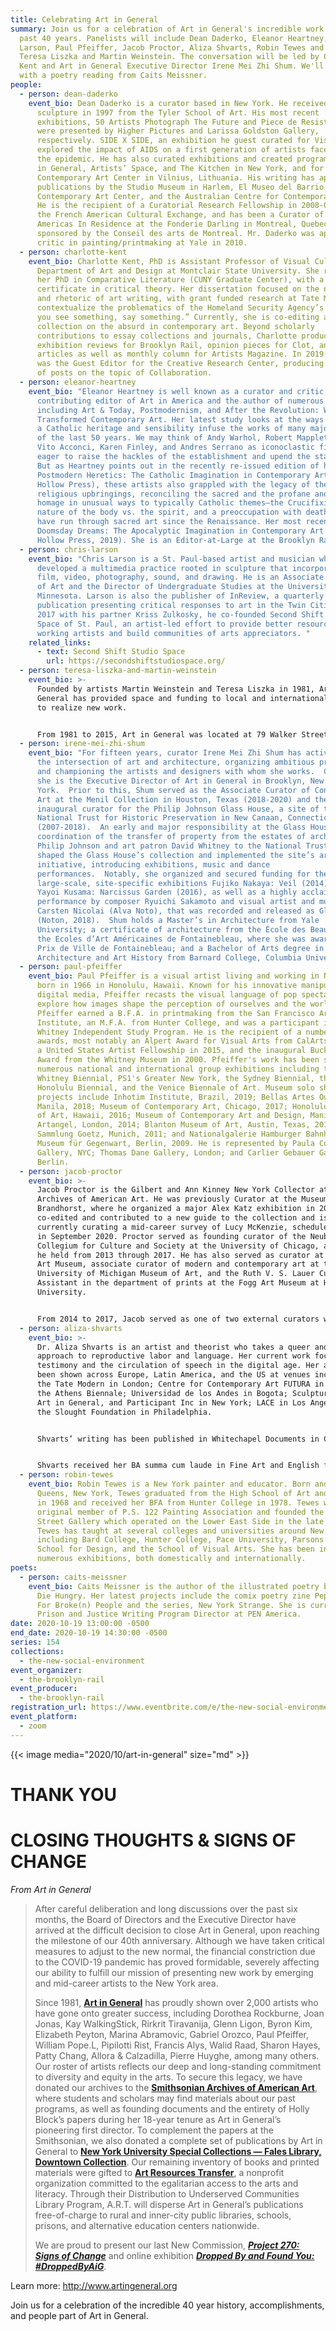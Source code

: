 ```yaml
---
title: Celebrating Art in General
summary: Join us for a celebration of Art in General's incredible work over the
  past 40 years. Panelists will include Dean Daderko, Eleanor Heartney, Chris
  Larson, Paul Pfeiffer, Jacob Proctor, Aliza Shvarts, Robin Tewes and founders
  Teresa Liszka and Martin Weinstein. The conversation will be led by Charlotte
  Kent and Art in General Executive Director Irene Mei Zhi Shum. We'll conclude
  with a poetry reading from Caits Meissner.
people:
  - person: dean-daderko
    event_bio: Dean Daderko is a curator based in New York. He received his BFA in
      sculpture in 1997 from the Tyler School of Art. His most recent
      exhibitions, 50 Artists Photograph The Future and Piece de Resistance,
      were presented by Higher Pictures and Larissa Goldston Gallery,
      respectively. SIDE X SIDE, an exhibition he guest curated for Visual AIDS,
      explored the impact of AIDS on a first generation of artists faced with
      the epidemic. He has also curated exhibitions and created programs for Art
      in General, Artists’ Space, and The Kitchen in New York, and for the
      Contemporary Art Center in Vilnius, Lithuania. His writing has appeared in
      publications by the Studio Museum in Harlem, El Museo del Barrio, P.S.1
      Contemporary Art Center, and the Australian Centre for Contemporary Arts.
      He is the recipient of a Curatorial Research Fellowship in 2008-09 from
      the French American Cultural Exchange, and has been a Curator of The
      Americas In Residence at the Fonderie Darling in Montreal, Quebec,
      sponsored by the Conseil des arts de Montreal. Mr. Daderko was appointed
      critic in painting/printmaking at Yale in 2010.
  - person: charlotte-kent
    event_bio: Charlotte Kent, PhD is Assistant Professor of Visual Culture in the
      Department of Art and Design at Montclair State University. She received
      her PhD in Comparative Literature (CUNY Graduate Center), with a
      certificate in critical theory. Her dissertation focused on the narratives
      and rhetoric of art writing, with grant funded research at Tate Modern, to
      contextualize the problematics of the Homeland Security Agency’s claim “if
      you see something, say something.” Currently, she is co-editing a
      collection on the absurd in contemporary art. Beyond scholarly
      contributions to essay collections and journals, Charlotte produces
      exhibition reviews for Brooklyn Rail, opinion pieces for Clot, and feature
      articles as well as monthly column for Artists Magazine. In 2019-2020, she
      was the Guest Editor for the Creative Research Center, producing a series
      of posts on the topic of Collaboration.
  - person: eleanor-heartney
    event_bio: "Eleanor Heartney is well known as a curator and critic, a long-time
      contributing editor of Art in America and the author of numerous books,
      including Art & Today, Postmodernism, and After the Revolution: Women Who
      Transformed Contemporary Art. Her latest study looks at the ways in which
      a Catholic heritage and sensibility infuse the works of many major artists
      of the last 50 years. We may think of Andy Warhol, Robert Mapplethorpe,
      Vito Acconci, Karen Finley, and Andres Serrano as iconoclastic figures,
      eager to raise the hackles of the establishment and upend the status quo.
      But as Heartney points out in the recently re-issued edition of her book
      Postmodern Heretics: The Catholic Imagination in Contemporary Art (Silver
      Hollow Press), these artists also grappled with the legacy of their
      religious upbringings, reconciling the sacred and the profane and paying
      homage in unusual ways to typically Catholic themes—the Crucifixion, the
      nature of the body vs. the spirit, and a preoccupation with death—that
      have run through sacred art since the Renaissance. Her most recent book is
      Doomsday Dreams: The Apocalyptic Imagination in Contemporary Art (Silver
      Hollow Press, 2019). She is an Editor-at-Large at the Brooklyn Rail. "
  - person: chris-larson
    event_bio: "Chris Larson is a St. Paul-based artist and musician who has
      developed a multimedia practice rooted in sculpture that incorporates
      film, video, photography, sound, and drawing. He is an Associate Professor
      of Art and the Director of Undergraduate Studies at the University of
      Minnesota. Larson is also the publisher of InReview, a quarterly print
      publication presenting critical responses to art in the Twin Cities. In
      2017 with his partner Kriss Zulkosky, he co-founded Second Shift Studio
      Space of St. Paul, an artist-led effort to provide better resources to
      working artists and build communities of arts appreciators. "
    related_links:
      - text: Second Shift Studio Space
        url: https://secondshiftstudiospace.org/
  - person: teresa-liszka-and-martin-weinstein
    event_bio: >-
      Founded by artists Martin Weinstein and Teresa Liszka in 1981, Art in
      General has provided space and funding to local and international artists
      to realize new work.


      From 1981 to 2015, Art in General was located at 79 Walker Street in Manhattan, in a six-floor building owned by General Hardware Manufacturing Inc. (formerly General Tools & Instruments LLC), hence the organization’s name. Located at the intersection of three neighborhoods in New York City (Tribeca, SoHo, and Chinatown), Art in General has since its founding been committed to presenting new work by artists of color, women, immigrants and visiting artists. In 2003, Gerry Weinstein, CEO of General Tools & Instruments LLC, donated the storefront to Art in General for use as a gallery. In 2006, the sixth-floor gallery underwent a major renovation by Steven Learner Studios and was re-opened in January 2007 with Le Musée Minuscule, created in honor of New Langton Arts’ former space of the same name. After the building was sold and changed ownership, Art in General temporarily moved to 20 Jay Street/145 Plymouth Street in DUMBO from 2016 to 2020.
  - person: irene-mei-zhi-shum
    event_bio: "For fifteen years, curator Irene Mei Zhi Shum has actively explored
      the intersection of art and architecture, organizing ambitious projects
      and championing the artists and designers with whom she works.  Currently,
      she is the Executive Director of Art in General in Brooklyn, New
      York.  Prior to this, Shum served as the Associate Curator of Contemporary
      Art at the Menil Collection in Houston, Texas (2018-2020) and the
      inaugural curator for the Philip Johnson Glass House, a site of the
      National Trust for Historic Preservation in New Canaan, Connecticut
      (2007-2018).  An early and major responsibility at the Glass House was the
      coordination of the transfer of property from the estates of architect
      Philip Johnson and art patron David Whitney to the National Trust.  Shum
      shaped the Glass House’s collection and implemented the site’s arts
      initiative, introducing exhibitions, music and dance
      performances.  Notably, she organized and secured funding for the
      large-scale, site-specific exhibitions Fujiko Nakaya: Veil (2014) and
      Yayoi Kusama: Narcissus Garden (2016), as well as a highly acclaimed sound
      performance by composer Ryuichi Sakamoto and visual artist and musician
      Carsten Nicolai (Alva Noto), that was recorded and released as Glass
      (Noton, 2018).  Shum holds a Master’s in Architecture from Yale
      University; a certificate of architecture from the École des Beaux-Arts of
      the Ecoles d’Art Américaines de Fontainebleau, where she was awarded the
      Prix de Ville de Fontainebleau; and a Bachelor of Arts degree in
      Architecture and Art History from Barnard College, Columbia University. "
  - person: paul-pfeiffer
    event_bio: Paul Pfeiffer is a visual artist living and working in NYC. He was
      born in 1966 in Honolulu, Hawaii. Known for his innovative manipulation of
      digital media, Pfeiffer recasts the visual language of pop spectacle to
      explore how images shape the perception of ourselves and the world.
      Pfeiffer earned a B.F.A. in printmaking from the San Francisco Art
      Institute, an M.F.A. from Hunter College, and was a participant in the
      Whitney Independent Study Program. He is the recipient of a number of
      awards, most notably an Alpert Award for Visual Arts from CalArts in 2009,
      a United States Artist Fellowship in 2015, and the inaugural Bucksbaum
      Award from the Whitney Museum in 2000. Pfeiffer's work has been seen in
      numerous national and international group exhibitions including the
      Whitney Biennial, PS1's Greater New York, the Sydney Biennial, the
      Honolulu Biennial, and the Venice Biennale of Art. Museum solo shows and
      projects include Inhotim Institute, Brazil, 2019; Bellas Artes Outpost,
      Manila, 2018; Museum of Contemporary Art, Chicago, 2017; Honolulu Museum
      of Art, Hawaii, 2016; Museum of Contemporary Art and Design, Manila, 2015;
      Artangel, London, 2014; Blanton Museum of Art, Austin, Texas, 2012;
      Sammlung Goetz, Munich, 2011; and Nationalgalerie Hamburger Bahnhof –
      Museum für Gegenwart, Berlin, 2009. He is represented by Paula Cooper
      Gallery, NYC; Thomas Dane Gallery, London; and Carlier Gebauer Gallery,
      Berlin.
  - person: jacob-proctor
    event_bio: >-
      Jacob Proctor is the Gilbert and Ann Kinney New York Collector at the
      Archives of American Art. He was previously Curator at the Museum
      Brandhorst, where he organized a major Alex Katz exhibition in 2018,
      co-edited and contributed to a new guide to the collection and is
      currently curating a mid-career survey of Lucy McKenzie, scheduled to open
      in September 2020. Proctor served as founding curator of the Neubauer
      Collegium for Culture and Society at the University of Chicago, a position
      he held from 2013 through 2017. He has also served as curator at the Aspen
      Art Museum, associate curator of modern and contemporary art at the
      University of Michigan Museum of Art, and the Ruth V. S. Lauer Curatorial
      Assistant in the department of prints at the Fogg Art Museum at Harvard
      University. 


      From 2014 to 2017, Jacob served as one of two external curators who advised on the selection of artists and projects for the “Frame,” “Focus,” and “Live” sections of the Frieze Art Fair in both London and New York. He has also served as curator at the Aspen Art Museum, associate curator of modern and contemporary art at the University of Michigan Museum of Art, and the Ruth V. S. Lauer Curatorial Assistant in the department of prints at the Fogg Art Museum at Harvard University. His critical and art historical writings have appeared in Artforum and numerous monographs and exhibition catalogues. 
  - person: aliza-shvarts
    event_bio: >-
      Dr. Aliza Shvarts is an artist and theorist who takes a queer and feminist
      approach to reproductive labor and language. Her current work focuses on
      testimony and the circulation of speech in the digital age. Her artwork
      been shown across Europe, Latin America, and the US at venues including
      the Tate Modern in London; Centre for Contemporary Art FUTURA in Prague;
      the Athens Biennale; Universidad de los Andes in Bogota; SculptureCenter,
      Art in General, and Participant Inc in New York; LACE in Los Angeles; and
      the Slought Foundation in Philadelphia.


      Shvarts’ writing has been published in Whitechapel Documents in Contemporary Art: Practice, The Feminist and Queer Information Studies Reader, TDR/The Drama Review, Women & Performance, and The Brooklyn Rail. She has given talks at numerous institutions including The Whitney Museum, The Brooklyn Museum, Harvard University, McGill University, Stanford University, and UCLA. Not content with appearing only at revered seats of learning, she has also written liner notes for the drone metal band SunnO))) and appeared She has also been a guest commentator on MTV.


      Shvarts received her BA summa cum laude in Fine Art and English from Yale University and her PhD in Performance Studies from New York University, where her dissertation, “The Doom Performative: Aesthetics in the Space of Interdiction,” received the Monroe Lippman Memorial Award for Distinguished Doctoral Dissertation. Shvarts was a 2014 recipient of the Creative Capital | Warhol Foundation Arts Writers Grant, a 2014-2015 Helena Rubinstein Fellow at the Whitney Independent Study Program, a 2017 Critical Writing Fellow at Recess Art, a 2019-20 Fellow at A.I.R Gallery, and a 2020 Artist Fellow at the National Arts Club. She was also a Joan Tisch Teaching Fellow at the Whitney Museum of American Art from 2015-2019, and has served as Faculty in the Leslie-Lohman Museum Queer Artist Fellowship Program since 2019.
  - person: robin-tewes
    event_bio: Robin Tewes is a New York painter and educator. Born and raised in
      Queens, New York, Tewes graduated from the High School of Art and Design
      in 1968 and received her BFA from Hunter College in 1978. Tewes was an
      original member of P.S. 122 Painting Association and founded the Fifth
      Street Gallery which operated on the Lower East Side in the late 1970s.
      Tewes has taught at several colleges and universities around New York City
      including Bard College, Hunter College, Pace University, Parsons the New
      School for Design, and the School of Visual Arts. She has been included in
      numerous exhibitions, both domestically and internationally.
poets:
  - person: caits-meissner
    event_bio: Caits Meissner is the author of the illustrated poetry book Let It
      Die Hungry. Her latest projects include the comix poetry zine Pep Talks
      For Broke(n) People and the series, New York Strange. She is currently the
      Prison and Justice Writing Program Director at PEN America.
date: 2020-10-19 13:00:00 -0500
end_date: 2020-10-19 14:30:00 -0500
series: 154
collections:
  - the-new-social-environment
event_organizer:
  - the-brooklyn-rail
event_producer:
  - the-brooklyn-rail
registration_url: https://www.eventbrite.com/e/the-new-social-environment-154-celebrating-art-in-general-tickets-125645975495
event_platform:
  - zoom
---
```

{{< image media="2020/10/art-in-general" size="md" >}}

# **THANK YOU**

# **CLOSING THOUGHTS & SIGNS OF CHANGE**

*From Art in General*

> After careful deliberation and long discussions over the past six months, the Board of Directors and the Executive Director have arrived at the difficult decision to close Art in General, upon reaching the milestone of our 40th anniversary. Although we have taken critical measures to adjust to the new normal, the financial constriction due to the COVID-19 pandemic has proved formidable, severely affecting our ability to fulfill our mission of presenting new work by emerging and mid-career artists to the New York area.
>
> Since 1981, **[Art in General](http://www.artingeneral.org)** has proudly shown over 2,000 artists who have gone onto greater success, including Dorothea Rockburne, Joan Jonas, Kay WalkingStick, Rirkrit Tiravanija, Glenn Ligon, Byron Kim, Elizabeth Peyton, Marina Abramovic, Gabriel Orozco, Paul Pfeiffer, William Pope.L, Pipilotti Rist, Francis Alys, Walid Raad, Sharon Hayes, Patty Chang, Allora & Calzadilla, Pierre Huyghe, among many others. Our roster of artists reflects our deep and long-standing commitment to diversity and equity in the arts. To secure this legacy, we have donated our archives to the **[Smithsonian Archives of American Art](https://www.aaa.si.edu/)**, where students and scholars may find materials about our past programs, as well as founding documents and the entirety of Holly Block’s papers during her 18-year tenure as Art in General’s pioneering first director. To complement the papers at the Smithsonian, we also donated a complete set of publications by Art in General to **[New York University Special Collections — Fales Library, Downtown Collection](https://guides.nyu.edu/downtown-collection)**. Our remaining inventory of books and printed materials were gifted to **[Art Resources Transfer](https://www.artresourcestransfer.org/)**, a nonprofit organization committed to the egalitarian access to the arts and literacy. Through their Distribution to Underserved Communities Library Program, A.R.T. will disperse Art in General’s publications free-of-charge to rural and inner-city public libraries, schools, prisons, and alternative education centers nationwide.
>
> We are proud to present our last New Commission, ***[Project 270: Signs of Change](http://www.artingeneral.org/exhibitions/706)*** and online exhibition ***[Dropped By and Found You: #DroppedByAiG](http://www.artingeneral.org/exhibitions/704)***.

Learn more: <http://www.artingeneral.org>

Join us for a celebration of the incredible 40 year history, accomplishments, and people part of Art in General.